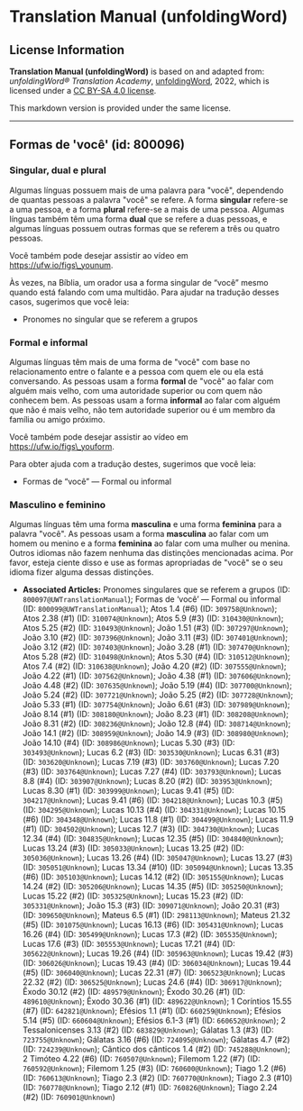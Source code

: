 # Translation Manual (unfoldingWord)

## License Information

**Translation Manual (unfoldingWord)** is based on and adapted from: _unfoldingWord® Translation Academy_, [unfoldingWord](https://unfoldingword.org/utw), 2022, which is licensed under a [CC BY-SA 4.0 license](https://creativecommons.org/licenses/by-sa/4.0/legalcode.en).

This markdown version is provided under the same license.



--------------------------------

## Formas de 'você' (id: 800096)

### Singular, dual e plural

Algumas línguas possuem mais de uma palavra para "você", dependendo de quantas pessoas a palavra "você" se refere. A forma **singular** refere\-se a uma pessoa, e a forma **plural** refere\-se a mais de uma pessoa. Algumas línguas também têm uma forma **dual** que se refere a duas pessoas, e algumas línguas possuem outras formas que se referem a três ou quatro pessoas.

Você também pode desejar assistir ao vídeo em https://ufw.io/figs\_younum.

Às vezes, na Bíblia, um orador usa a forma singular de “você” mesmo quando está falando com uma multidão. Para ajudar na tradução desses casos, sugerimos que você leia:

* Pronomes no singular que se referem a grupos

### Formal e informal

Algumas línguas têm mais de uma forma de "você" com base no relacionamento entre o falante e a pessoa com quem ele ou ela está conversando. As pessoas usam a forma **formal** de "você" ao falar com alguém mais velho, com uma autoridade superior ou com quem não conhecem bem. As pessoas usam a forma **informal** ao falar com alguém que não é mais velho, não tem autoridade superior ou é um membro da família ou amigo próximo.

Você também pode desejar assistir ao vídeo em https://ufw.io/figs\_youform.

Para obter ajuda com a tradução destes, sugerimos que você leia:

* Formas de “você” — Formal ou informal

### Masculino e feminino

Algumas línguas têm uma forma **masculina** e uma forma **feminina** para a palavra "você". As pessoas usam a forma **masculina** ao falar com um homem ou menino e a forma **feminina** ao falar com uma mulher ou menina. Outros idiomas não fazem nenhuma das distinções mencionadas acima. Por favor, esteja ciente disso e use as formas apropriadas de "você" se o seu idioma fizer alguma dessas distinções.

* **Associated Articles:** Pronomes singulares que se referem a grupos (ID: `800097@UWTranslationManual`); Formas de ‘você’ — Formal ou informal (ID: `800099@UWTranslationManual`); Atos 1.4 (#6) (ID: `309758@Unknown`); Atos 2.38 (#1) (ID: `310074@Unknown`); Atos 5.9 (#3) (ID: `310430@Unknown`); Atos 5.25 (#2) (ID: `310493@Unknown`); João 1.51 (#3) (ID: `307297@Unknown`); João 3.10 (#2) (ID: `307396@Unknown`); João 3.11 (#3) (ID: `307401@Unknown`); João 3.12 (#2) (ID: `307403@Unknown`); João 3.28 (#1) (ID: `307470@Unknown`); Atos 5.28 (#2) (ID: `310498@Unknown`); Atos 5.30 (#4) (ID: `310512@Unknown`); Atos 7.4 (#2) (ID: `310638@Unknown`); João 4.20 (#2) (ID: `307555@Unknown`); João 4.22 (#1) (ID: `307562@Unknown`); João 4.38 (#1) (ID: `307606@Unknown`); João 4.48 (#2) (ID: `307635@Unknown`); João 5.19 (#4) (ID: `307700@Unknown`); João 5.24 (#2) (ID: `307721@Unknown`); João 5.25 (#2) (ID: `307728@Unknown`); João 5.33 (#1) (ID: `307754@Unknown`); João 6.61 (#3) (ID: `307989@Unknown`); João 8.14 (#1) (ID: `308180@Unknown`); João 8.23 (#1) (ID: `308208@Unknown`); João 8.31 (#2) (ID: `308236@Unknown`); João 12.8 (#4) (ID: `308714@Unknown`); João 14.1 (#2) (ID: `308959@Unknown`); João 14.9 (#3) (ID: `308980@Unknown`); João 14.10 (#4) (ID: `308986@Unknown`); Lucas 5.30 (#3) (ID: `303493@Unknown`); Lucas 6.2 (#3) (ID: `303530@Unknown`); Lucas 6.31 (#3) (ID: `303620@Unknown`); Lucas 7.19 (#3) (ID: `303760@Unknown`); Lucas 7.20 (#3) (ID: `303764@Unknown`); Lucas 7.27 (#4) (ID: `303793@Unknown`); Lucas 8.8 (#4) (ID: `303907@Unknown`); Lucas 8.20 (#2) (ID: `303953@Unknown`); Lucas 8.30 (#1) (ID: `303999@Unknown`); Lucas 9.41 (#5) (ID: `304217@Unknown`); Lucas 9.41 (#6) (ID: `304218@Unknown`); Lucas 10.3 (#5) (ID: `304295@Unknown`); Lucas 10.13 (#4) (ID: `304331@Unknown`); Lucas 10.15 (#6) (ID: `304348@Unknown`); Lucas 11.8 (#1) (ID: `304499@Unknown`); Lucas 11.9 (#1) (ID: `304502@Unknown`); Lucas 12.7 (#3) (ID: `304730@Unknown`); Lucas 12.34 (#4) (ID: `304835@Unknown`); Lucas 12.35 (#5) (ID: `304840@Unknown`); Lucas 13.24 (#3) (ID: `305033@Unknown`); Lucas 13.25 (#2) (ID: `305036@Unknown`); Lucas 13.26 (#4) (ID: `305047@Unknown`); Lucas 13.27 (#3) (ID: `305051@Unknown`); Lucas 13.34 (#10) (ID: `305094@Unknown`); Lucas 13.35 (#6) (ID: `305103@Unknown`); Lucas 14.12 (#2) (ID: `305155@Unknown`); Lucas 14.24 (#2) (ID: `305206@Unknown`); Lucas 14.35 (#5) (ID: `305250@Unknown`); Lucas 15.22 (#2) (ID: `305325@Unknown`); Lucas 15.23 (#2) (ID: `305331@Unknown`); João 15.3 (#3) (ID: `309071@Unknown`); João 20.31 (#3) (ID: `309650@Unknown`); Mateus 6.5 (#1) (ID: `298113@Unknown`); Mateus 21.32 (#5) (ID: `301075@Unknown`); Lucas 16.13 (#6) (ID: `305431@Unknown`); Lucas 16.26 (#4) (ID: `305499@Unknown`); Lucas 17.3 (#2) (ID: `305535@Unknown`); Lucas 17.6 (#3) (ID: `305553@Unknown`); Lucas 17.21 (#4) (ID: `305622@Unknown`); Lucas 19.26 (#4) (ID: `305963@Unknown`); Lucas 19.42 (#3) (ID: `306026@Unknown`); Lucas 19.43 (#4) (ID: `306034@Unknown`); Lucas 19.44 (#5) (ID: `306040@Unknown`); Lucas 22.31 (#7) (ID: `306523@Unknown`); Lucas 22.32 (#2) (ID: `306525@Unknown`); Lucas 24.6 (#4) (ID: `306917@Unknown`); Êxodo 30.12 (#2) (ID: `489579@Unknown`); Êxodo 30.26 (#1) (ID: `489610@Unknown`); Êxodo 30.36 (#1) (ID: `489622@Unknown`); 1 Coríntios 15.55 (#7) (ID: `642821@Unknown`); Efésios 1.1 (#1) (ID: `660259@Unknown`); Efésios 5.14 (#5) (ID: `660604@Unknown`); Efésios 6.1-3 (#1) (ID: `660652@Unknown`); 2 Tessalonicenses 3.13 (#2) (ID: `683829@Unknown`); Gálatas 1.3 (#3) (ID: `723755@Unknown`); Gálatas 3.16 (#6) (ID: `724095@Unknown`); Gálatas 4.7 (#2) (ID: `724239@Unknown`); Cântico dos cânticos 1.4 (#2) (ID: `745288@Unknown`); 2 Timóteo 4.22 (#6) (ID: `760507@Unknown`); Filemom 1.22 (#7) (ID: `760592@Unknown`); Filemom 1.25 (#3) (ID: `760600@Unknown`); Tiago 1.2 (#6) (ID: `760613@Unknown`); Tiago 2.3 (#2) (ID: `760770@Unknown`); Tiago 2.3 (#10) (ID: `760778@Unknown`); Tiago 2.12 (#1) (ID: `760826@Unknown`); Tiago 2.24 (#2) (ID: `760901@Unknown`)

